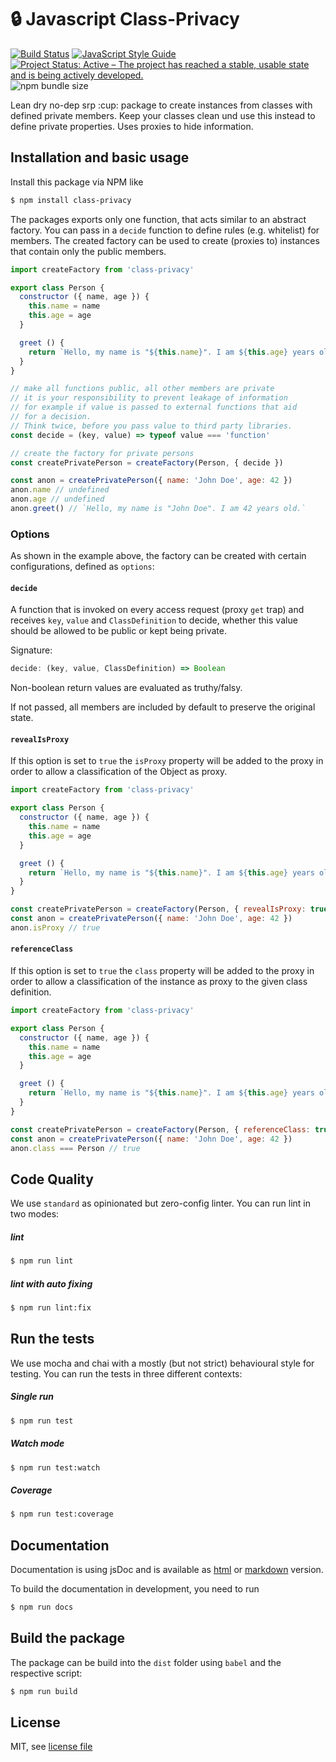 # :lock: Javascript Class-Privacy

[![Build Status](https://travis-ci.org/jankapunkt/npm-package-template.svg?branch=master)](https://travis-ci.org/jankapunkt/js-class-privacy)
[![JavaScript Style Guide](https://img.shields.io/badge/code_style-standard-brightgreen.svg)](https://standardjs.com)
[![Project Status: Active – The project has reached a stable, usable state and is being actively developed.](https://www.repostatus.org/badges/latest/active.svg)](https://www.repostatus.org/#active)
![npm bundle size](https://img.shields.io/bundlephobia/min/class-privacy)


Lean dry no-dep srp :cup: package to create instances from classes with defined private members.
Keep your classes clean und use this instead to define private properties.
Uses proxies to hide information.

## Installation and basic usage

Install this package via NPM like

```bash
$ npm install class-privacy
```

The packages exports only one function, that acts similar to an abstract factory.
You can pass in a `decide` function to define rules (e.g. whitelist)
for members. The created factory can be used to create (proxies to) instances that
contain only the public members.

```javascript
import createFactory from 'class-privacy'

export class Person {
  constructor ({ name, age }) {
    this.name = name
    this.age = age
  }

  greet () {
    return `Hello, my name is "${this.name}". I am ${this.age} years old.`
  }
}

// make all functions public, all other members are private
// it is your responsibility to prevent leakage of information
// for example if value is passed to external functions that aid
// for a decision. 
// Think twice, before you pass value to third party libraries.
const decide = (key, value) => typeof value === 'function'

// create the factory for private persons 
const createPrivatePerson = createFactory(Person, { decide })

const anon = createPrivatePerson({ name: 'John Doe', age: 42 })
anon.name // undefined
anon.age // undefined
anon.greet() // `Hello, my name is "John Doe". I am 42 years old.`
```

### Options

As shown in the example above, the factory can be created with certain
configurations, defined as `options`:

#### `decide`

A function that is invoked on every access request (proxy `get` trap) 
and receives `key`, `value` and `ClassDefinition` to decide, whether
this value should be allowed to be public or kept being private.

Signature:

```javascript
decide: (key, value, ClassDefinition) => Boolean
```

Non-boolean return values are evaluated as truthy/falsy.

If not passed, all members are included by default to preserve the original
state.

#### `revealIsProxy`

If this option is set to `true` the `isProxy` property will be added to the
proxy in order to allow a classification of the Object as proxy.

```javascript
import createFactory from 'class-privacy'

export class Person {
  constructor ({ name, age }) {
    this.name = name
    this.age = age
  }

  greet () {
    return `Hello, my name is "${this.name}". I am ${this.age} years old.`
  }
}

const createPrivatePerson = createFactory(Person, { revealIsProxy: true })
const anon = createPrivatePerson({ name: 'John Doe', age: 42 })
anon.isProxy // true
```

#### `referenceClass`

If this option is set to `true` the `class` property will be added to the
proxy in order to allow a classification of the instance as proxy to the given 
class definition.

```javascript
import createFactory from 'class-privacy'

export class Person {
  constructor ({ name, age }) {
    this.name = name
    this.age = age
  }

  greet () {
    return `Hello, my name is "${this.name}". I am ${this.age} years old.`
  }
}

const createPrivatePerson = createFactory(Person, { referenceClass: true })
const anon = createPrivatePerson({ name: 'John Doe', age: 42 })
anon.class === Person // true
```

## Code Quality

We use `standard` as opinionated but zero-config linter.
You can run lint in two modes:

##### lint 
 
```bash
$ npm run lint
``` 

##### lint with auto fixing

```bash
$ npm run lint:fix
``` 

## Run the tests

We use mocha and chai with a mostly (but not strict) behavioural style for testing.
You can run the tests in three different contexts:

##### Single run

```bash
$ npm run test
``` 

##### Watch mode

```bash
$ npm run test:watch
``` 

##### Coverage

```bash
$ npm run test:coverage
``` 

## Documentation

Documentation is using jsDoc and is available as [html](docs/index.html) or [markdown](api.md) version.

To build the documentation in development, you need to run 

```bash
$ npm run docs
``` 

## Build the package

The package can be build into the `dist` folder using `babel` and the respective script:

```bash
$ npm run build
```


## License

MIT, see [license file](LICENSE)
